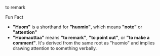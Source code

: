 to remark


Fun Fact
- **"Huom"** is a shorthand for **"huomio"**, which means **"note"** or **"attention"**
- **"Huomauttaa"** means **"to remark"**, **"to point out"**, or **"to make a comment"**. It's derived from the same root as "huomio" and implies drawing attention to something verbally.